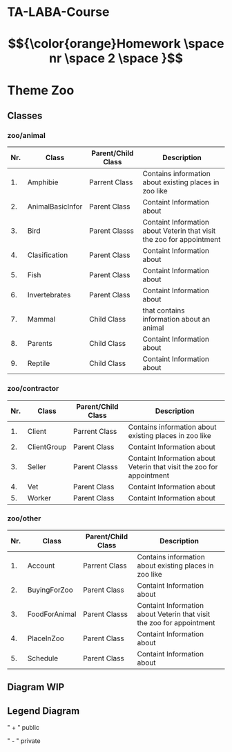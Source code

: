 # TA-LABA-Course

#  $${\color{orange}Homework \space  nr \space  2 \space }$$
# Theme Zoo

## Classes

### zoo/animal
|Nr. | Class | Parent/Child Class |Description |
| --- | --- | --- | --- |
|1.| Amphibie     |Parrent Class | Contains information about existing places in zoo like|
|2.| AnimalBasicInfor          |Parent Class |Containt Information about|
|3.| Bird           |Parent Classs| Containt Information about Veterin that visit the zoo for appointment|
|4.| Clasification       |Parent Class | Containt Information about|
|5.| Fish  |Parent Class| Containt Information about|
|6.| Invertebrates         |Parent Class|Containt Information about|
|7.| Mammal          |Child Class| that contains information about an animal|
|8.| Parents           |Child Class | Containt Information about|
|9.| Reptile       | Child Class|Containt Information about|

### zoo/contractor
|Nr. | Class | Parent/Child Class |Description |
| --- | --- | --- | --- |
|1.| Client     |Parrent Class | Contains information about existing places in zoo like|
|2.| ClientGroup           |Parent Class |Containt Information about|
|3.| Seller             |Parent Classs| Containt Information about Veterin that visit the zoo for appointment|
|4.| Vet       |Parent Class | Containt Information about|
|5.| Worker       |Parent Class| Containt Information about|

### zoo/other

|Nr. | Class | Parent/Child Class |Description |
| --- | --- | --- | --- |
|1.| Account           |Parrent Class | Contains information about existing places in zoo like|
|2.| BuyingForZoo       |Parent Class |Containt Information about|
|3.| FoodForAnimal      |Parent Classs| Containt Information about Veterin that visit the zoo for appointment|
|4.| PlaceInZoo        |Parent Class | Containt Information about|
|5.| Schedule        |Parent Class| Containt Information about|


## Diagram WIP

## Legend Diagram
" + " public

" - " private


